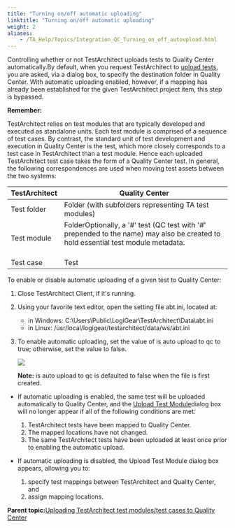 ```yaml
--- 
title: "Turning on/off automatic uploading"
linktitle: "Turning on/off automatic uploading"
weight: 2
aliases: 
    - /TA_Help/Topics/Integration_QC_Turning_on_off_autoupload.html
---
```


Controlling whether or not TestArchitect uploads tests to Quality Center automatically.By default, when you request TestArchitect to [upload tests](/TA_Help/Topics/Integration_QC_test_development_step_2.html), you are asked, via a dialog box, to specify the destination folder in Quality Center. With automatic uploading enabled, however, if a mapping has already been established for the given TestArchitect project item, this step is bypassed.

**Remember:**

TestArchitect relies on test modules that are typically developed and executed as standalone units. Each test module is comprised of a sequence of test cases. By contrast, the standard unit of test development and execution in Quality Center is the test, which more closely corresponds to a test case in TestArchitect than a test module. Hence each uploaded TestArchitect test case takes the form of a Quality Center test. In general, the following correspondences are used when moving test assets between the two systems:

|TestArchitect|Quality Center|
|-------------|--------------|
|Test folder|Folder \(with subfolders representing TA test modules\)|
|Test module|FolderOptionally, a '\#' test \(QC test with '\#' prepended to the name\) may also be created to hold essential test module metadata.<br><br>|<br>
|Test case|Test|

To enable or disable automatic uploading of a given test to Quality Center:

1.  Close TestArchitect Client, if it's running.

2.  Using your favorite text editor, open the setting file abt.ini, located at:

    -   in Windows: C:\\Users\\Public\\LogiGear\\TestArchitect\\Data\\abt.ini
    -   in Linux: /usr/local/logigear/testarchitect/data/ws/abt.ini
3.  To enable automatic uploading, set the value of is auto upload to qc to true; otherwise, set the value to false.

    ![](/images//Images/Integration_QC_xmp_autoupload.png)

    **Note:** is auto upload to qc is defaulted to false when the file is first created.


-   If automatic uploading is enabled, the same test will be uploaded automatically to Quality Center, and the [Upload Test Module](/TA_Help/Topics/Integration_QC_test_development_step_2.html#step_vnm_v4j_fm)dialog box will no longer appear if all of the following conditions are met:
    1.  TestArchitect tests have been mapped to Quality Center.
    2.  The mapped locations have not changed.
    3.  The same TestArchitect tests have been uploaded at least once prior to enabling the automatic upload.

-   If automatic uploading is disabled, the Upload Test Module dialog box appears, allowing you to:
    1.  specify test mappings between TestArchitect and Quality Center, and
    2.  assign mapping locations.

**Parent topic:**[Uploading TestArchitect test modules/test cases to Quality Center](/TA_Help/Topics/Integration_QC_test_development_step_2.html)

